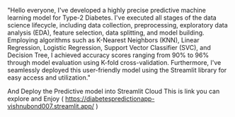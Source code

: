 
"Hello everyone, I've developed a highly precise predictive machine learning model for Type-2 Diabetes. I've executed all stages of the data science lifecycle, including data collection, preprocessing, exploratory data analysis (EDA), feature selection, data splitting, and model building. Employing algorithms such as K-Nearest Neighbors (KNN), Linear Regression, Logistic Regression, Support Vector Classifier (SVC), and Decision Tree, I achieved accuracy scores ranging from 90% to 96% through model evaluation using K-fold cross-validation. Furthermore, I've seamlessly deployed this user-friendly model using the Streamlit library for easy access and utilization."


And Deploy the Predictive model into Streamlit Cloud
This is link you can explore and Enjoy
(  https://diabetespredictionapp-vishnubond007.streamlit.app/  )

